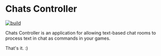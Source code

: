 # Chats Controller

[![build](https://github.com/sneakycrow/chats-controller/actions/workflows/build.yml/badge.svg)](https://github.com/sneakycrow/chats-controller/actions/workflows/build.yml)

Chats Controller is an application for allowing text-based chat rooms to process text in chat as commands in your games.

That's it. :) 
